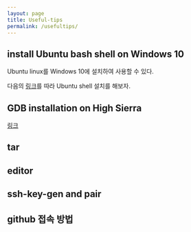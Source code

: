 ```yaml
---
layout: page
title: Useful-tips
permalink: /usefultips/
---
```


## install Ubuntu bash shell on Windows 10

 Ubuntu linux를 Windows 10에 설치하여 사용할 수 있다.

다음의 [링크](https://www.windowscentral.com/how-install-bash-shell-command-line-windows-10)를 따라 Ubuntu shell 설치를 해보자.


## GDB installation on High Sierra

[링크](https://gist.github.com/danisfermi/17d6c0078a2fd4c6ee818c954d2de13c)


## tar

## editor

## ssh-key-gen and pair

## github 접속 방법
